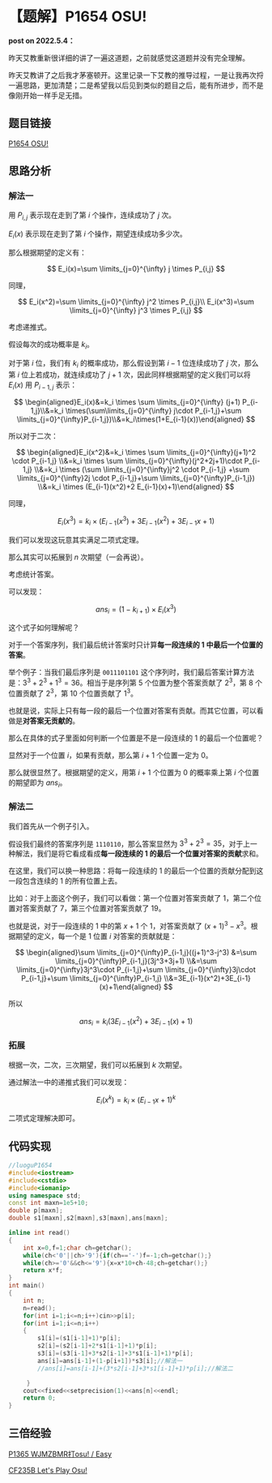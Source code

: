 # 【题解】P1654 OSU!

**post on 2022.5.4：**

昨天艾教重新很详细的讲了一遍这道题，之前就感觉这道题并没有完全理解。

昨天艾教讲了之后我才茅塞顿开。这里记录一下艾教的推导过程，一是让我再次捋一遍思路，更加清楚；二是希望我以后见到类似的题目之后，能有所进步，而不是像刚开始一样手足无措。

## 题目链接

[P1654 OSU!](https://www.luogu.com.cn/problem/P1654)

## 思路分析

### 解法一

用 $P_{i,j}$ 表示现在走到了第 $i$ 个操作，连续成功了 $j$ 次。

$E_i(x)$ 表示现在走到了第 $i$ 个操作，期望连续成功多少次。

那么根据期望的定义有：

$$
E_i(x)=\sum \limits_{j=0}^{\infty} j \times P_{i,j}
$$

同理，

$$
E_i(x^2)=\sum \limits_{j=0}^{\infty} j^2 \times P_{i,j}\\
 E_i(x^3)=\sum \limits_{j=0}^{\infty} j^3 \times P_{i,j}
$$

考虑递推式。

假设每次的成功概率是 $k_i$。

对于第 $i$ 位，我们有 $k_i$ 的概率成功，那么假设到第 $i-1$ 位连续成功了 $j$ 次，那么第 $i$ 位上若成功，就连续成功了 $j+1$ 次，因此同样根据期望的定义我们可以将  $E_i(x)$ 用 $P_{i-1,j}$ 表示：

$$
\begin{aligned}E_i(x)&=k_i \times \sum \limits_{j=0}^{\infty} (j+1) P_{i-1,j}\\&=k_i \times(\sum\limits_{j=0}^{\infty} j\cdot P_{i-1,j}+\sum \limits_{j=0}^{\infty}P_{i-1,j})\\&=k_i\times(1+E_{i-1}(x))\end{aligned}
$$

所以对于二次：

$$
\begin{aligned}E_i(x^2)&=k_i \times \sum      \limits_{j=0}^{\infty}(j+1)^2 \cdot P_{i-1,j}
   \\&=k_i \times \sum \limits_{j=0}^{\infty}(j^2+2j+1)\cdot P_{i-1,j}
   \\&=k_i \times (\sum \limits_{j=0}^{\infty}j^2 \cdot P_{i-1,j}
   +\sum \limits_{j=0}^{\infty}2j \cdot P_{i-1,j}+\sum \limits_{j=0}^{\infty}P_{i-1,j})
    \\&=k_i \times (E_{i-1}(x^2)+2 E_{i-1}(x)+1)\end{aligned}
$$

同理，

$$
E_i(x^3)=k_i \times (E_{i-1}(x^3)+3E_{i-1}(x^2)+3E_{i-1}x+1)
$$

我们可以发现这玩意其实满足二项式定理。

那么其实可以拓展到 $n$ 次期望（一会再说）。

考虑统计答案。

可以发现：

$$
ans_i=(1-k_{i+1})\times E_i(x^3)
$$

这个式子如何理解呢？

对于一个答案序列，我们最后统计答案时只计算**每一段连续的 1 中最后一个位置的答案**。

举个例子：当我们最后序列是 `0011101101` 这个序列时，我们最后答案计算方法是：$3^3+2^3+1^3=36$。相当于是序列第 5 个位置为整个答案贡献了 $2^3$，第 8 个位置贡献了 $2^3$，第 10 个位置贡献了 $1^3$。

也就是说，实际上只有每一段的最后一个位置对答案有贡献。而其它位置，可以看做是**对答案无贡献的**。

那么在具体的式子里面如何判断一个位置是不是一段连续的 1 的最后一个位置呢？

显然对于一个位置 $i$，如果有贡献，那么第 $i+1$ 个位置一定为 0。

那么就很显然了。根据期望的定义，用第 $i+1$ 个位置为 0 的概率乘上第 $i$ 个位置的期望即为 $ans_i$。

### 解法二

我们首先从一个例子引入。

假设我们最终的答案序列是 `1110110`，那么答案显然为 $3^3+2^3=35$，对于上一种解法，我们是将它看成看成**每一段连续的 1 的最后一个位置对答案的贡献**求和。

在这里，我们可以换一种思路：将每一段连续的 1 的最后一个位置的贡献分配到这一段包含连续的 1 的所有位置上去。

比如：对于上面这个例子，我们可以看做：第一个位置对答案贡献了 1，第二个位置对答案贡献了 7，第三个位置对答案贡献了 19。

也就是说，对于一段连续的 1 中的第 $x+1$ 个 1，对答案贡献了 $(x+1)^3-x^3$。根据期望的定义，每一个是 1 位置 $i$ 对答案的贡献就是：

$$
\begin{aligned}\sum \limits_{j=0}^{\infty}P_{i-1,j}((j+1)^3-j^3)
   &=\sum \limits_{j=0}^{\infty}P_{i-1,j}(3j^3+3j+1)
   \\&=\sum \limits_{j=0}^{\infty}3j^3\cdot P_{i-1,j}+\sum \limits_{j=0}^{\infty}3j\cdot P_{i-1,j}+\sum \limits_{j=0}^{\infty}P_{i-1,j}
   \\&=3E_{i-1}(x^2)+3E_{i-1}(x)+1\end{aligned}
$$

所以

$$
ans_i=k_i(3E_{i-1}(x^2)+3E_{i-1}(x)+1)
$$

### 拓展

根据一次，二次，三次期望，我们可以拓展到 $k$ 次期望。

通过解法一中的递推式我们可以发现：

$$
E_i(x^k)=k_i \times (E_{i-1}x+1)^k
$$

二项式定理解决即可。

## 代码实现

```cpp
//luoguP1654
#include<iostream>
#include<cstdio>
#include<iomanip>
using namespace std;
const int maxn=1e5+10;
double p[maxn];
double s1[maxn],s2[maxn],s3[maxn],ans[maxn]; 

inline int read()
{
    int x=0,f=1;char ch=getchar();
    while(ch<'0'||ch>'9'){if(ch=='-')f=-1;ch=getchar();}
    while(ch>='0'&&ch<='9'){x=x*10+ch-48;ch=getchar();}
    return x*f;
}
int main()
{
    int n;
    n=read();
    for(int i=1;i<=n;i++)cin>>p[i];
    for(int i=1;i<=n;i++)
    {
        s1[i]=(s1[i-1]+1)*p[i];
        s2[i]=(s2[i-1]+2*s1[i-1]+1)*p[i];
        s3[i]=(s3[i-1]+3*s2[i-1]+3*s1[i-1]+1)*p[i];
        ans[i]=ans[i-1]+(1-p[i+1])*s3[i];//解法一
        //ans[i]=ans[i-1]+(3*s2[i-1]+3*s1[i-1]+1)*p[i];//解法二

     } 
    cout<<fixed<<setprecision(1)<<ans[n]<<endl;
    return 0;
}
```

## 三倍经验

[P1365 WJMZBMR打osu! / Easy](https://www.luogu.com.cn/problem/P1365)

[CF235B Let's Play Osu!](https://www.luogu.com.cn/problem/CF235B)

